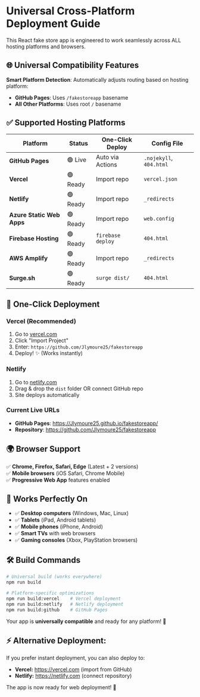 # Universal Cross-Platform Deployment Guide

This React fake store app is engineered to work seamlessly across ALL hosting platforms and browsers.

## 🌐 Universal Compatibility Features

**Smart Platform Detection**: Automatically adjusts routing based on hosting platform:
- **GitHub Pages**: Uses `/fakestoreapp` basename  
- **All Other Platforms**: Uses root `/` basename

## ✅ Supported Hosting Platforms

| Platform | Status | One-Click Deploy | Config File |
|----------|--------|------------------|-------------|
| **GitHub Pages** | 🟢 Live | Auto via Actions | `.nojekyll`, `404.html` |
| **Vercel** | 🟢 Ready | Import repo | `vercel.json` |
| **Netlify** | 🟢 Ready | Import repo | `_redirects` |
| **Azure Static Web Apps** | 🟢 Ready | Import repo | `web.config` |
| **Firebase Hosting** | 🟢 Ready | `firebase deploy` | `404.html` |
| **AWS Amplify** | 🟢 Ready | Import repo | `_redirects` |
| **Surge.sh** | 🟢 Ready | `surge dist/` | `404.html` |

## 🚀 One-Click Deployment

### Vercel (Recommended)
1. Go to [vercel.com](https://vercel.com)
2. Click "Import Project" 
3. Enter: `https://github.com/Jlymoure25/fakestoreapp`
4. Deploy! ✨ (Works instantly)

### Netlify
1. Go to [netlify.com](https://netlify.com)
2. Drag & drop the `dist` folder OR connect GitHub repo
3. Site deploys automatically

### Current Live URLs
- **GitHub Pages**: https://Jlymoure25.github.io/fakestoreapp/
- **Repository**: https://github.com/Jlymoure25/fakestoreapp

## 🌍 Browser Support

✅ **Chrome, Firefox, Safari, Edge** (Latest + 2 versions)  
✅ **Mobile browsers** (iOS Safari, Chrome Mobile)  
✅ **Progressive Web App** features enabled  

## 📱 Works Perfectly On

- ✅ **Desktop computers** (Windows, Mac, Linux)
- ✅ **Tablets** (iPad, Android tablets)  
- ✅ **Mobile phones** (iPhone, Android)
- ✅ **Smart TVs** with web browsers
- ✅ **Gaming consoles** (Xbox, PlayStation browsers)

## 🛠️ Build Commands

```bash
# Universal build (works everywhere)
npm run build

# Platform-specific optimizations  
npm run build:vercel    # Vercel deployment
npm run build:netlify   # Netlify deployment
npm run build:github    # GitHub Pages
```

Your app is **universally compatible** and ready for any platform! 🎉

## ⚡ Alternative Deployment:
If you prefer instant deployment, you can also deploy to:
- **Vercel:** https://vercel.com (import from GitHub)
- **Netlify:** https://netlify.com (connect repository)

The app is now ready for web deployment! 🎉
